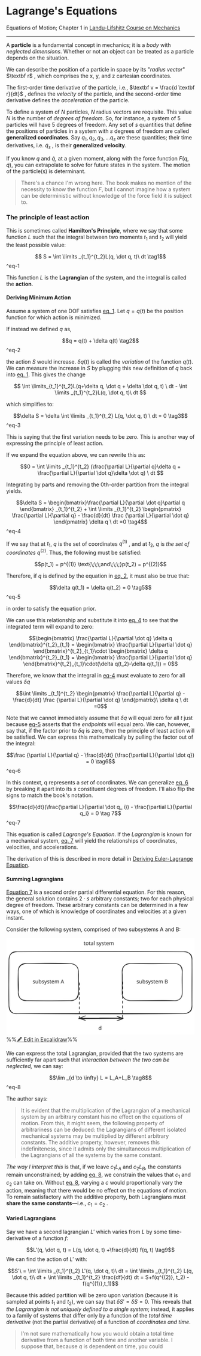 # Lagrange's Equations

Equations of Motion;
Chapter 1 in [Landu-Lifshitz Course on Mechanics](Landu-Lifshitz%20Course%20on%20Mechanics.md)

---

A **particle** is a fundamental concept in mechanics; it is a *body* with *neglected dimensions*. Whether or not an object can be treated as a particle depends on the situation.

We can describe the position of a particle in space by its "*radius vector*" $\textbf r$ , which comprises the x, y, and z cartesian coordinates.

The first-order time derivative of the particle, i.e., $\textbf v = \frac{d \textbf r}{dt}$ , defines the *velocity* of the particle, and the second-order time derivative defines the *acceleration* of the particle.

To define a system of $N$ particles, $N$ radius vectors are requisite. This value $N$ is the number of *degrees of freedom*. So, for instance, a system of 5 particles will have 5 degrees of freedom. Any set of $s$ quantities that define the positions of particles in a system with $s$ degrees of freedom are called **generalized coordinates**. Say $q_1, q_2, q_3, \dots q_s$ are these quantities; their time derivatives, i.e. $\dot q_s$ , is their **generalized velocity**. 

If you know $q$  and $\dot q$, at a given moment, along with the force function $F(q, \dot q)$, you can extrapolate to solve for future states in the system. The motion of the particle(s) is determinant. 

> There's a chance I'm wrong here. The book makes no mention of the necessity to know the function $F$, but I cannot imagine how a system can be deterministic without knowledge of the force field it is subject to.

### The principle of least action

This is sometimes called **Hamilton's Principle**, where we say that some function $L$ such that the integral between two moments $t_1$ and $t_2$ will yield the least possible value:

$$ S = \int \limits _{t_1}^{t_2}L(q, \dot q, t)\ dt \tag1$$ ^eq-1

This function $L$ is the **Lagrangian** of the system, and the integral is called the **action**. 

#### Deriving Minimum Action

Assume a system of one DOF satisfies [eq. 1](#^eq-1). Let $q = q(t)$ be the position function for which action is minimized.

If instead we defined $q$ as,

$$q = q(t) + \delta q(t) \tag2$$
^eq-2

the action $S$ would increase. $\delta q(t)$ is called the *variation* of the function $q(t)$. We can measure the increase in $S$ by plugging this new definition of $q$ back into [eq. 1](#^eq-1). This gives the change

$$ \int \limits_{t_1}^{t_2}L(q+\delta q, \dot q + \delta \dot q, t) \ dt - \int \limits _{t_1}^{t_2}L(q, \dot q, t)\ dt $$

which simplifies to:

$$\delta S = \delta \int \limits _{t_1}^{t_2} L(q, \dot q, t) \ dt = 0 \tag3$$
^eq-3

This is saying that the first variation needs to be zero. This is another way of expressing the principle of least action.

If we expand the equation above, we can rewrite this as:

$$0 = \int \limits _{t_1}^{t_2} (\frac{\partial L}{\partial q}\delta q + \frac{\partial L}{\partial \dot q}\delta \dot q) \ dt $$

Integrating by parts and removing the 0th-order partition from the integral yields.

$$\delta S = \begin{bmatrix}\frac{\partial L}{\partial \dot q}\partial q \end{bmatrix} _{t_1}^{t_2}  + \int \limits _{t_1}^{t_2} \begin{pmatrix} \frac{\partial L}{\partial q} - \frac{d}{dt} \frac {\partial L}{\partial \dot q} \end{pmatrix} \delta q \ dt =0 \tag4$$
^eq-4

If we say that at $t_1$, $q$ is the set of coordinates $q^{(1)}$ , and at $t_2$, $q$ is *the set of coordinates* $q^{(2)}$. Thus, the following must be satisfied:

$$p(t_1) = p^{(1)} \text{\;\;\;and\;\;\;}p(t_2) = p^{(2)}$$

Therefore, if $q$ is defined by the equation in [eq. 2](#^eq-2), it must also be true that:

$$\delta q(t_1) = \delta q(t_2) = 0 \tag5$$
^eq-5

in order to satisfy the equation prior. 

We can use this relationship and substitute it into [eq. 4](#^eq-4) to see that the integrated term will expand to zero:

$$\begin{bmatrix} \frac{\partial L}{\partial \dot q} \delta q \end{bmatrix}^{t_2}_{t_1} = \begin{bmatrix} \frac{\partial L}{\partial \dot q}  \end{bmatrix}^{t_2}_{t_1}\cdot  \begin{bmatrix} \delta q \end{bmatrix}^{t_2}_{t_1} = \begin{bmatrix} \frac{\partial L}{\partial \dot q}  \end{bmatrix}^{t_2}_{t_1}\cdot(\delta q(t_2)-\delta q(t_1)) = 0$$

Therefore, we know that the integral in [eq-4](#^eq-4) must evaluate to zero for all values $\delta q$

$$\int \limits _{t_1}^{t_2} \begin{pmatrix} \frac{\partial L}{\partial q} - \frac{d}{dt} \frac {\partial L}{\partial \dot q} \end{pmatrix}\ \delta q \ dt =0$$

Note that we cannot immediately assume that $\delta q$ will equal zero for all $t$ just because [eq-5](#^eq-5) asserts that the *endpoints* will equal zero. We can, however, say that, if the factor prior to $\delta q$ is zero, then the principle of least action will be satisfied. We can express this mathematically by pulling the factor out of the integral:

$$\frac {\partial L}{\partial q} - \frac{d}{dt} (\frac{\partial L}{\partial \dot q}) = 0 \tag6$$
^eq-6

In this context, q represents a *set* of coordinates. We can generalize [eq. 6](#^eq-6) by breaking it apart into its $s$ constituent degrees of freedom. I'll also flip the signs to match the book's notation.

$$\frac{d}{dt}(\frac{\partial L}{\partial \dot q_ i}) - \frac{\partial L}{\partial q_i} = 0 \tag 7$$
^eq-7

This equation is called *Lagrange's Equation*. If the *Lagrangian* is known for a mechanical system, [eq. 7](#^eq-7) will yield the relationships of coordinates, velocities, and accelerations. 

The derivation of this is described in more detail in [Deriving Euler-Lagrange Equation](Calculus%20of%20Variations.md#Deriving%20Euler-Lagrange%20Equation). 

#### Summing Lagrangians

[Equation 7](#^eq-7) is a second order partial differential equation. For this reason, the general solution contains $2\cdot s$ arbitrary constants; two for each physical degree of freedom. These arbitrary constants can be determined in a few ways, one of which is knowledge of coordinates and velocities at a given instant.

Consider the following system, comprised of two subsystems A and B:

![](../../media/excalidraw/excalidraw-2024-12-10-22.36.03.excalidraw.svg)
%%[🖋 Edit in Excalidraw](../../media/excalidraw/excalidraw-2024-12-10-22.36.03.excalidraw.md)%%

We can express the total Lagrangian, provided that the two systems are sufficiently far apart such that *interaction between the two can be neglected,* we can say:

$$\lim _{d \to \infty} L = L_A+L_B \tag8$$
^eq-8

The author says:

>It is evident that the multiplication of the Lagrangian of a mechanical system by an arbitrary constant has no effect on the equations of motion. From this, it might seem, the following property of arbitrariness can be deduced: the Lagrangians of different isolated mechanical systems may be multiplied by different arbitrary constants. The additive property, however, removes this indefiniteness, since it admits only the simultaneous multiplication of the Lagrangians of all the systems by the same constant.

*The way I interpret this* is that, if we leave $c_1L_A$ and $c_2L_B$, the constants remain unconstrained; by adding [eq. 8](#^eq-8), we constrain the values that $c_1$ and $c_2$ can take on. Without [eq. 8](#^eq-8), varying a $c$ would proportionally vary the action, meaning that there would be no effect on the equations of motion. To remain satisfactory with the additive property, both Lagrangians must **share the same constants**—i.e., $c_1 = c_2$ . 

#### Varied Lagrangians

Say we have a second lagrangian $L'$ which varies from $L$ by some time-derivative of a function $f$:

$$L'(q, \dot q, t) = L(q, \dot q, t) +\frac{d}{dt} f(q, t) \tag9$$
We can find the action of $L'$ with:

$$S'\ = \int \limits _{t_1}^{t_2} L'(q, \dot q, t)\ dt = \int \limits _{t_1}^{t_2} L(q, \dot q, t)\ dt + \int \limits _{t_1}^{t_2} \frac{df}{dt} dt =  S+f(q^{(2)}, t_2) -f(q^{(1)},t_1)$$

Because this added partition will be zero upon variation (because it is sampled at points $t_1$ and $t_2$), we can say that $\delta S' = \delta S = 0$. This reveals that *the Lagrangian is not uniquely defined to a single system*; instead, it applies to a family of systems that differ only by a function of the *total time derivative* (not the partial derivative) of a function of *coordinates and time*.

> I'm not sure mathematically how you would obtain a total time derivative from a function of both time and another variable. I suppose that, because $q$ is dependent on time, you could












